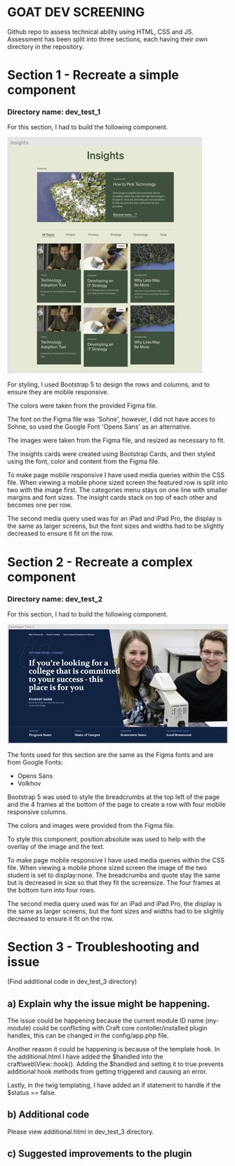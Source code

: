 # GOAT DEV SCREENING 

Github repo to assess technical ability using HTML, CSS and JS. Assessment has been split into three sections, each having their own directory in the repository. 

# Section 1 - Recreate a simple component
### Directory name: dev_test_1 

For this section, I had to build the following component.

![Screenshot of section 1](dev_test_1/images/screenshot.png)

For styling, I used Bootstrap 5 to design the rows and columns, and to ensure they are mobile responsive. 

The colors were taken from the provided Figma file.

The font on the Figma file was 'Sohne', however, I did not have acces to Sohne, so used the Google Font 'Opens Sans' as an alternative. 

The images were taken from the Figma file, and resized as necessary to fit. 

The insights cards were created using Bootstrap Cards, and then styled using the font, color and content from the Figma file.

To make page mobile responsive I have used media queries within the CSS file. 
When viewing a mobile phone sized screen the featured row is split into two with the image first. 
The categories menu stays on one line with smaller margins and font sizes. 
The insight cards stack on top of each other and becomes one per row. 

The second media query used was for an iPad and iPad Pro, the display is the same as larger screens, but the font sizes and widths had to be slightly decreased to ensure it fit on the row. 


# Section 2 - Recreate a complex component
### Directory name: dev_test_2

For this section, I had to build the following component.

![Screenshot of section 2](dev_test_2/images/devtest2.png)

The fonts used for this section are the same as the Figma fonts and are from Google Fonts:
* Opens Sans
* Volkhov 

Bootstrap 5 was used to style the breadcrumbs at the top left of the page and the 4 frames at the bottom of the page to create a row with four mobile responsive columns. 

The colors and images were provided from the Figma file. 

To style this component, position:absolute was used to help with the overlay of the image and the text. 

To make page mobile responsive I have used media queries within the CSS file. 
When viewing a mobile phone sized screen the image of the two student is set to display:none. The breadcrumbs and quote stay the same but is decreased in size so that they fit the screensize.
The four frames at the bottom turn into four rows. 

The second media query used was for an iPad and iPad Pro, the display is the same as larger screens, but the font sizes and widths had to be slightly decreased to ensure it fit on the row. 

# Section 3 - Troubleshooting and issue
(Find additional code in dev_test_3 directory)

## a) Explain why the issue might be happening.
The issue could be happening because the current module ID name (my-module) could be conflicting with Craft core contoller/installed plugin handles, this can be changed in the config/app.php file. 

Another reason it could be happening is because of the template hook. 
In the additional.html I have added the $handled into the craft\web\View::hook(). Adding the $handled and setting it to true prevents additional hook methods from getting triggered and causing an error. 

Lastly, in the twig templating, I have added an if statement to handle if the $status == false.

## b) Additional code
Please view additional.html in dev_test_3 directory. 

## c) Suggested improvements to the plugin


